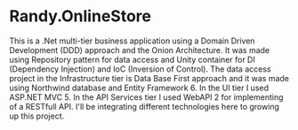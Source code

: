 # Randy.OnlineStore
This is a .Net multi-tier business application using a Domain Driven Development (DDD) approach and the Onion Architecture. It was made using Repository pattern for data access and Unity container for DI (Dependency Injection) and IoC (Inversion of Control). The data access project in the Infrastructure tier is Data Base First approach and it was made using Northwind database and Entity Framework 6. In the UI tier I used ASP.NET MVC 5. In the API Services tier I used WebAPI 2 for implementing of a RESTfull API. I'll be integrating different technologies here to growing up this project.     
